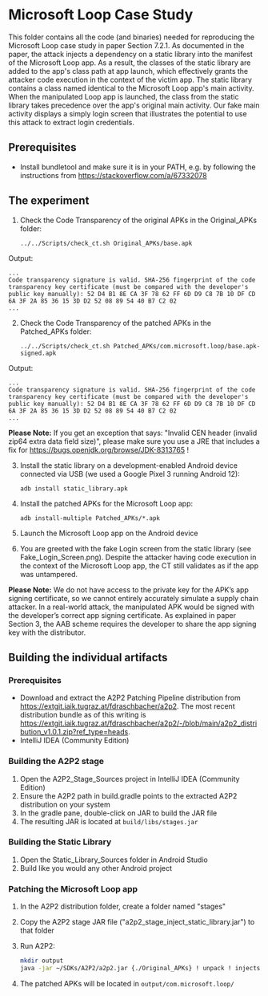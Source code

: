 # Microsoft Loop Case Study

This folder contains all the code (and binaries) needed for reproducing the Microsoft Loop case study in paper Section 7.2.1. As documented in the paper, the attack injects a dependency on a static library into the manifest of the Microsoft Loop app. As a result, the classes of the static library are added to the app's class path at app launch, which effectively grants the attacker code execution in the context of the victim app. The static library contains a class named identical to the Microsoft Loop app's main activity. When the manipulated Loop app is launched, the class from the static library takes precedence over the app's original main activity. Our fake main activity displays a simply login screen that illustrates the potential to use this attack to extract login credentials.

## Prerequisites
* Install bundletool and make sure it is in your PATH, e.g. by following the instructions from https://stackoverflow.com/a/67332078

## The experiment

1. Check the Code Transparency of the original APKs in the Original_APKs folder:
   
    `../../Scripts/check_ct.sh Original_APKs/base.apk`

Output:

    ...
    Code transparency signature is valid. SHA-256 fingerprint of the code transparency key certificate (must be compared with the developer's public key manually): 52 D4 B1 8E CA 3F 78 62 FF 6D D9 C8 7B 10 DF CD 6A 3F 2A 85 36 15 3D D2 52 08 89 54 40 B7 C2 02
    ...

2. Check the Code Transparency of the patched APKs in the Patched_APKs folder:
   
    `../../Scripts/check_ct.sh Patched_APKs/com.microsoft.loop/base.apk-signed.apk`

Output:

    ...
    Code transparency signature is valid. SHA-256 fingerprint of the code transparency key certificate (must be compared with the developer's public key manually): 52 D4 B1 8E CA 3F 78 62 FF 6D D9 C8 7B 10 DF CD 6A 3F 2A 85 36 15 3D D2 52 08 89 54 40 B7 C2 02
    ...

**Please Note:** If you get an exception that says: "Invalid CEN header (invalid zip64 extra data field size)", please make sure you use a JRE that includes a fix for https://bugs.openjdk.org/browse/JDK-8313765 !

3. Install the static library on a development-enabled Android device connected via USB (we used a Google Pixel 3 running Android 12):
   
   `adb install static_library.apk`

4. Install the patched APKs for the Microsoft Loop app:
   
    `adb install-multiple Patched_APKs/*.apk`

5. Launch the Microsoft Loop app on the Android device

6. You are greeted with the fake Login screen from the static library (see Fake_Login_Screen.png). Despite the attacker having code execution in the context of the Microsoft Loop app, the CT still validates as if the app was untampered.

**Please Note:** We do not have access to the private key for the APK’s app signing certificate, so we cannot entirely accurately simulate a supply chain attacker. In a real-world attack, the manipulated APK would be signed with the developer’s correct app signing certificate. As explained in paper Section 3, the AAB scheme requires the developer to share the app signing key with the distributor.

## Building the individual artifacts

### Prerequisites

* Download and extract the A2P2 Patching Pipeline distribution from https://extgit.iaik.tugraz.at/fdraschbacher/a2p2. The most recent distribution bundle as of this writing is https://extgit.iaik.tugraz.at/fdraschbacher/a2p2/-/blob/main/a2p2_distribution_v1.0.1.zip?ref_type=heads.
* IntelliJ IDEA (Community Edition)

### Building the A2P2 stage

1. Open the A2P2_Stage_Sources project in IntelliJ IDEA (Community Edition)
2. Ensure the A2P2 path in build.gradle points to the extracted A2P2 distribution on your system
3. In the gradle pane, double-click on JAR to build the JAR file
4. The resulting JAR is located at `build/libs/stages.jar` 

### Building the Static Library

1. Open the Static_Library_Sources folder in Android Studio
2. Build like you would any other Android project

### Patching the Microsoft Loop app

1. In the A2P2 distribution folder, create a folder named "stages"

2. Copy the A2P2 stage JAR file ("a2p2_stage_inject_static_library.jar") to that folder

3. Run A2P2:
   
   ```bash
   mkdir output 
   java -jar ~/SDKs/A2P2/a2p2.jar {./Original_APKs} ! unpack ! injectstaticlibrary com.loop.patch.library 1 3D2225686339F019C49C8111333ECBF7B877A158E17BD439B3E899AB42F6DBCF ! pack ! sign ! ./output
   ```

4. The patched APKs will be located in `output/com.microsoft.loop/`
